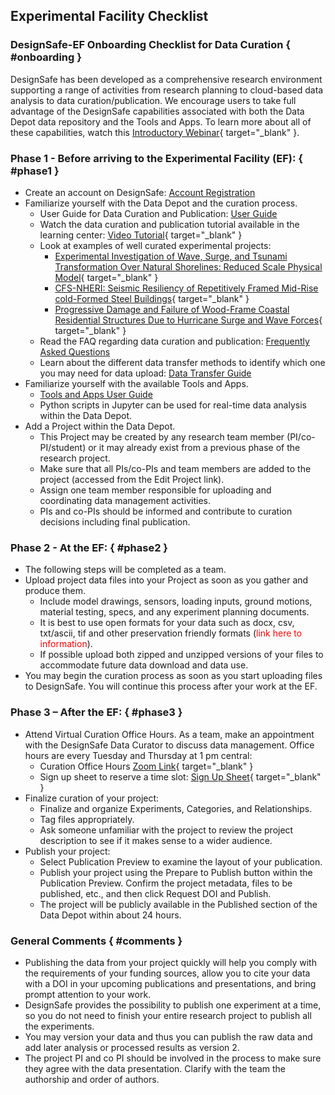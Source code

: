 ## Experimental Facility Checklist


### DesignSafe-EF Onboarding Checklist for Data Curation { #onboarding }

DesignSafe has been developed as a comprehensive research environment supporting a range of activities from research planning to cloud-based data analysis to data curation/publication.  We encourage users to take full advantage of the DesignSafe capabilities associated with both the Data Depot data repository and the Tools and Apps.  To learn more about all of these capabilities, watch this [Introductory Webinar](https://www.youtube.com/watch?v=5Yus9MjtcTM&amp;feature=youtu.be){ target="_blank" }.


### Phase 1 - Before arriving to the Experimental Facility (EF): { #phase1 }

* Create an account on DesignSafe: [Account Registration](https://www.designsafe-ci.org/account/register/)
* Familiarize yourself with the Data Depot and the curation process.
	* User Guide for Data Curation and Publication: [User Guide](../curating/#curation-publication-faq)
	* Watch the data curation and publication tutorial available in the learning center: [Video Tutorial](https://www.youtube.com/playlist?list=PL2GxvrdFrBlkwHBgQ47pZO-77ZLrJKYHV){ target="_blank" }
	* Look at examples of well curated experimental projects:
		* [Experimental Investigation of Wave, Surge, and Tsunami Transformation Over Natural Shorelines: Reduced Scale Physical Model](https://www.designsafe-ci.org/data/browser/public/designsafe.storage.published/PRJ-3218){ target="_blank" }
		* [CFS-NHERI: Seismic Resiliency of Repetitively Framed Mid-Rise cold-Formed Steel Buildings](https://www.designsafe-ci.org/data/browser/public/designsafe.storage.published/PRJ-2141){ target="_blank" }
		* [Progressive Damage and Failure of Wood-Frame Coastal Residential Structures Due to Hurricane Surge and Wave Forces](https://www.designsafe-ci.org/data/browser/public/designsafe.storage.published/PRJ-3197){ target="_blank" }
	* Read the FAQ regarding data curation and publication: [Frequently Asked Questions](/user-guide/curating/faq/)
	* Learn about the different data transfer methods to identify which one you may need for data upload: [Data Transfer Guide](/user-guide/managingdata/datatransfer/)
* Familiarize yourself with the available Tools and Apps.
	* [Tools and Apps User Guide](https://www.designsafe-ci.org/use-designsafe/tools-applications/)
	* Python scripts in Jupyter can be used for real-time data analysis within the Data Depot.
* Add a Project within the Data Depot.
	* This Project may be created by any research team member (PI/co-PI/student) or it may already exist from a previous phase of the research project.
	* Make sure that all PIs/co-PIs and team members are added to the project (accessed from the Edit Project link).
	* Assign one team member responsible for uploading and coordinating data management activities.
	* PIs and co-PIs should be informed and contribute to curation decisions including final publication.


### Phase 2 - At the EF: { #phase2 }

* The following steps will be completed as a team.
* Upload project data files into your Project as soon as you gather and produce them.
	* Include model drawings, sensors, loading inputs, ground motions, material testing, specs, and any experiment planning documents.
	* It is best to use open formats for your data such as docx, csv, txt/ascii, tif and other preservation friendly formats (<font color="red">link here to information</font>).
	* If possible upload both zipped and unzipped versions of your files to accommodate future data download and data use.
* You may begin the curation process as soon as you start uploading files to DesignSafe. You will continue this process after your work at the EF.


### Phase 3 – After the EF: { #phase3 }

* Attend Virtual Curation Office Hours. As a team, make an appointment with the DesignSafe Data Curator to discuss data management. Office hours are every Tuesday and Thursday at 1 pm central:
	* Curation Office Hours [Zoom Link](https://designsafe-ci.zoom.us/j/730745593?pwd=U0VyaG1nVHgya3RZaS9hZng1MU82UT09){ target="_blank" }
	* Sign up sheet to reserve a time slot: [Sign Up Sheet](https://signup.com/go/fxHQnhr){ target="_blank" }
* Finalize curation of your project:
	* Finalize and organize Experiments, Categories, and Relationships.
	* Tag files appropriately.
	* Ask someone unfamiliar with the project to review the project description to see if it makes sense to a wider audience.
* Publish your project:
	* Select Publication Preview to examine the layout of your publication.
	* Publish your project using the Prepare to Publish button within the Publication Preview.  Confirm the project metadata, files to be published, etc., and then click Request DOI and Publish.
	* The project will be publicly available in the Published section of the Data Depot within about 24 hours.


### General Comments { #comments }

* Publishing the data from your project quickly will help you comply with the requirements of your funding sources, allow you to cite your data with a DOI in your upcoming publications and presentations, and bring prompt attention to your work.
* DesignSafe provides the possibility to publish one experiment at a time, so you do not need to finish your entire research project to publish all the experiments.
* You may version your data and thus you can publish the raw data and add later analysis or processed results as version 2.
* The project PI and co PI should be involved in the process to make sure they agree with the data presentation. Clarify with the team the authorship and order of authors.
